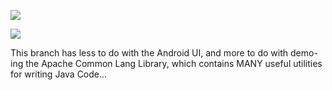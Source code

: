 [![](http://farm6.static.flickr.com/5315/5906033179_0fe4236a8e.jpg)](http://farm6.static.flickr.com/5315/5906033179_0fe4236a8e.jpg)

[![](http://farm6.static.flickr.com/5151/5906031127_9f6016ab5d.jpg)](http://farm6.static.flickr.com/5151/5906031127_9f6016ab5d.jpg)

This branch has less to do with the Android UI, and more to do with demo-ing the Apache Common Lang Library, which contains MANY useful utilities for writing Java Code...